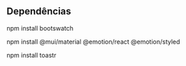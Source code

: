 ## Dependências

npm install bootswatch

npm install @mui/material @emotion/react @emotion/styled

npm install toastr
